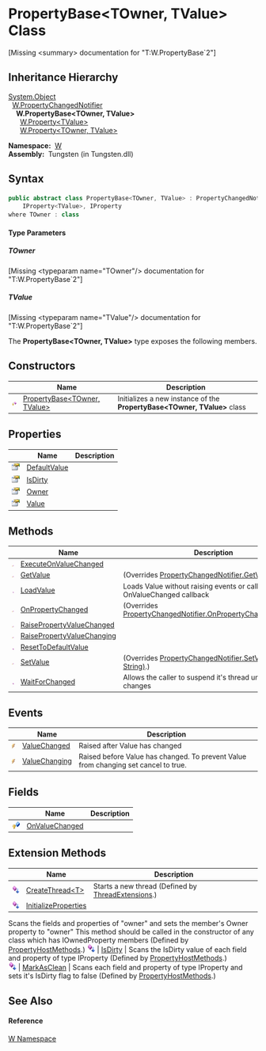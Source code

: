 PropertyBase&lt;TOwner, TValue> Class
=====================================
  
[Missing &lt;summary> documentation for "T:W.PropertyBase`2"]



Inheritance Hierarchy
---------------------
[System.Object][1]  
  [W.PropertyChangedNotifier][2]  
    **W.PropertyBase<TOwner, TValue>**  
      [W.Property&lt;TValue>][3]  
      [W.Property&lt;TOwner, TValue>][4]  

  **Namespace:**  [W][5]  
  **Assembly:**  Tungsten (in Tungsten.dll)

Syntax
------

```csharp
public abstract class PropertyBase<TOwner, TValue> : PropertyChangedNotifier, 
	IProperty<TValue>, IProperty
where TOwner : class

```

#### Type Parameters

##### *TOwner*

[Missing &lt;typeparam name="TOwner"/> documentation for "T:W.PropertyBase`2"]


##### *TValue*

[Missing &lt;typeparam name="TValue"/> documentation for "T:W.PropertyBase`2"]


The **PropertyBase<TOwner, TValue>** type exposes the following members.


Constructors
------------

                    | Name                                 | Description                                                              
------------------- | ------------------------------------ | ------------------------------------------------------------------------ 
![Protected method] | [PropertyBase&lt;TOwner, TValue>][6] | Initializes a new instance of the **PropertyBase<TOwner, TValue>** class 


Properties
----------

                   | Name              | Description 
------------------ | ----------------- | ----------- 
![Public property] | [DefaultValue][7] |             
![Public property] | [IsDirty][8]      |             
![Public property] | [Owner][9]        |             
![Public property] | [Value][10]       |             


Methods
-------

                    | Name                             | Description                                                               
------------------- | -------------------------------- | ------------------------------------------------------------------------- 
![Protected method] | [ExecuteOnValueChanged][11]      |                                                                           
![Protected method] | [GetValue][12]                   | (Overrides [PropertyChangedNotifier.GetValue()][13].)                     
![Public method]    | [LoadValue][14]                  | Loads Value without raising events or calling the OnValueChanged callback 
![Protected method] | [OnPropertyChanged][15]          | (Overrides [PropertyChangedNotifier.OnPropertyChanged(String)][16].)      
![Protected method] | [RaisePropertyValueChanged][17]  |                                                                           
![Protected method] | [RaisePropertyValueChanging][18] |                                                                           
![Public method]    | [ResetToDefaultValue][19]        |                                                                           
![Protected method] | [SetValue][20]                   | (Overrides [PropertyChangedNotifier.SetValue(Object, String)][21].)       
![Public method]    | [WaitForChanged][22]             | Allows the caller to suspend it's thread until Value changes              


Events
------

                | Name                | Description                                                                         
--------------- | ------------------- | ----------------------------------------------------------------------------------- 
![Public event] | [ValueChanged][23]  | Raised after Value has changed                                                      
![Public event] | [ValueChanging][24] | Raised before Value has changed. To prevent Value from changing set cancel to true. 


Fields
------

                   | Name                 | Description 
------------------ | -------------------- | ----------- 
![Protected field] | [OnValueChanged][25] |             


Extension Methods
-----------------

                           | Name                       | Description                                                                                                                                                                                                                      
-------------------------- | -------------------------- | -------------------------------------------------------------------------------------------------------------------------------------------------------------------------------------------------------------------------------- 
![Public Extension Method] | [CreateThread&lt;T>][26]   | Starts a new thread (Defined by [ThreadExtensions][27].)                                                                                                                                                                         
![Public Extension Method] | [InitializeProperties][28] | 
Scans the fields and properties of "owner" and sets the member's Owner property to "owner" This method should be called in the constructor of any class which has IOwnedProperty members
 (Defined by [PropertyHostMethods][29].) 
![Public Extension Method] | [IsDirty][30]              | 
Scans the IsDirty value of each field and property of type IProperty
 (Defined by [PropertyHostMethods][29].)                                                                                                                 
![Public Extension Method] | [MarkAsClean][31]          | 
Scans each field and property of type IProperty and sets it's IsDirty flag to false
 (Defined by [PropertyHostMethods][29].)                                                                                                  


See Also
--------

#### Reference
[W Namespace][5]  

[1]: http://msdn.microsoft.com/en-us/library/e5kfa45b
[2]: ../PropertyChangedNotifier/README.md
[3]: ../Property_1/README.md
[4]: ../Property_2/README.md
[5]: ../README.md
[6]: _ctor.md
[7]: DefaultValue.md
[8]: IsDirty.md
[9]: Owner.md
[10]: Value.md
[11]: ExecuteOnValueChanged.md
[12]: GetValue.md
[13]: ../PropertyChangedNotifier/GetValue.md
[14]: LoadValue.md
[15]: OnPropertyChanged.md
[16]: ../PropertyChangedNotifier/OnPropertyChanged.md
[17]: RaisePropertyValueChanged.md
[18]: RaisePropertyValueChanging.md
[19]: ResetToDefaultValue.md
[20]: SetValue.md
[21]: ../PropertyChangedNotifier/SetValue.md
[22]: WaitForChanged.md
[23]: ValueChanged.md
[24]: ValueChanging.md
[25]: OnValueChanged.md
[26]: ../../W.Threading/ThreadExtensions/CreateThread__1.md
[27]: ../../W.Threading/ThreadExtensions/README.md
[28]: ../PropertyHostMethods/InitializeProperties.md
[29]: ../PropertyHostMethods/README.md
[30]: ../PropertyHostMethods/IsDirty.md
[31]: ../PropertyHostMethods/MarkAsClean.md
[32]: ../../_icons/Help.png
[Protected method]: ../../_icons/protmethod.gif "Protected method"
[Public property]: ../../_icons/pubproperty.gif "Public property"
[Public method]: ../../_icons/pubmethod.gif "Public method"
[Public event]: ../../_icons/pubevent.gif "Public event"
[Protected field]: ../../_icons/protfield.gif "Protected field"
[Public Extension Method]: ../../_icons/pubextension.gif "Public Extension Method"